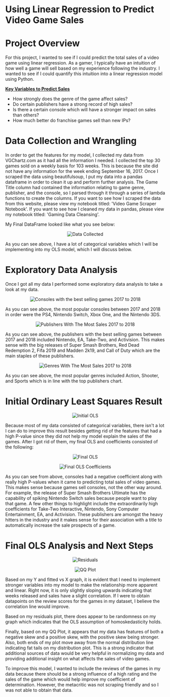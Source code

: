# Using Linear Regression to Predict Video Game Sales

# Project Overview

For this project, I wanted to see if I could predict the total sales of a video game using linear regression. As a gamer, I typically have an intuition of how well a game will sell based on my experience following the industry. I wanted to see if I could quantify this intuition into a linear regression model using Python.

<u><b> Key Variables to Predict Sales </b></u>
<br>
* How strongly does the genre of the game affect sales?
* Do certain publishers have a strong record of high sales?
* Is there a certain console which will have a stronger impact on sales than others?
* How much better do franchise games sell than new IPs? 

# Data Collection and Wrangling

In order to get the features for my model, I collected my data from VGChartz.com as it had all the information I needed. I collected the top 30 games sold on a weekly basis for 103 weeks. This is because the site did not have any information for the week ending September 16, 2017. Once I scraped the data using beautifulsoup, I put my data into a pandas dataframe in order to clean it up and perform further analysis. The Game Title column had contained the information relating to game genre, publisher, and the console, so I parsed through it through a series of lambda functions to create the columns. If you want to see how I scraped the data from this website, please view my notebook titled: 'Video Game Scraper Notebook'. If you want to see how I cleaned my data in pandas, please view my notebook titled: 'Gaming Data Cleansing'.

My Final DataFrame looked like what you see below:

<p align="center">
  <img src="./Images/Final DataFrame.png" title="Data Collected">
</p>

As you can see above, I have a lot of categorical variables which I will be implementing into my OLS model, which I will discuss below. 

# Exploratory Data Analysis
Once I got all my data I performed some exploratory data analysis to take a look at my data. 

<p align="center">
  <img src="./Images/EDA Consoles.png" title="Consoles with the best selling games 2017 to 2018">
</p>

As you can see above, the most popular consoles between 2017 and 2018 in order were the PS4, Nintendo Switch, Xbox One, and the Nintendo 3DS. 

<p align="center">
  <img src="./Images/EDA Publishers.png" title="Publishers With The Most Sales 2017 to 2018">
</p>

As you can see above, the publishers with the best selling games between 2017 and 2018 included Nintendo, EA, Take-Two, and Activision. This makes sense with the big releases of Super Smash Brothers, Red Dead Redemption 2, Fifa 2019 and Madden 2k19, and Call of Duty which are the main staples of these publishers.

<p align="center">
  <img src="./Images/EDA Genres.png" title="Genres With The Most Sales 2017 to 2018">
</p>

As you can see above, the most popular genres included Action, Shooter, and Sports which is in line with the top publishers chart. 

# Initial Ordinary Least Squares Result

<p align="center">
  <img src="./Images/Initial OLS.png" title="Initial OLS">
</p>

Because most of my data consisted of categorical variables, there isn't a lot I can do to improve this result besides getting rid of the features that had a high P-value since they did not help my model explain the sales of the games. After I got rid of them, my final OLS and coefficients consisted of the following:

<p align="center">
  <img src="./Images/Final OLS.png" title="Final OLS">
</p>

<p align="center">
  <img src="./Images/Final OLS Coefficients.png" title="Final OLS Coefficients" width:200px;height:600px>
</p>

As you can see from above, consoles had a negative coefficient along with really high P-values when it came to predicting total sales of video games. This makes sense because games sell consoles, not the other way around. For example, the release of Super Smash Brothers Ultimate has the capability of spiking Nintendo Switch sales because people want to play that game. A few other things to highlight include the extraordinarily high coefficients for Take-Two Interactive, Nintendo, Sony Computer Entertainment, EA, and Activision. These publishers are amongst the heavy hitters in the industry and it makes sense for their association with a title to automatically increase the sale prospects of a game.

# Final OLS Analysis and Next Steps

<p align="center">
  <img src="./Images/Residuals.png" title="Residuals">
</p>

<p align="center">
  <img src="./Images/QQ Plot.png" title="QQ Plot">
</p>

Based on my Y and fitted vs X graph, it is evident that I need to implement stronger variables into my model to make the relationship more apparent and linear. Right now, it is only slightly sloping upwards indicating that weeks released and sales have a slight correlation. If I were to obtain datapoints on the review scores for the games in my dataset, I believe the correlation line would improve.

Based on my residuals plot, there does appear to be randomness on my graph which indicates that the OLS assumption of homoskedasticity holds.

Finally, based on my QQ Plot, it appears that my data has features of both a negative skew and a positive skew, with the positive skew being stronger. Also, both ends of my plot move away from the normal distribution line indicating fat tails on my distribution plot. This is a strong indicator that additional sources of data would be very helpful in normalizing my data and providing additional insight on what affects the sales of video games. 

To improve this model, I wanted to include the reviews of the games in my data because there should be a strong influence of a high rating and the sales of the game which would help improve my coefficient of determination. However, the metacritic was not scraping friendly and so I was not able to obtain that data.
